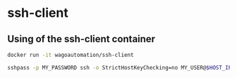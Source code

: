 # ssh-client

## Using of the ssh-client container

```bash 
docker run -it wagoautomation/ssh-client

sshpass -p MY_PASSWORD ssh -o StrictHostKeyChecking=no MY_USER@$HOST_IP
```
